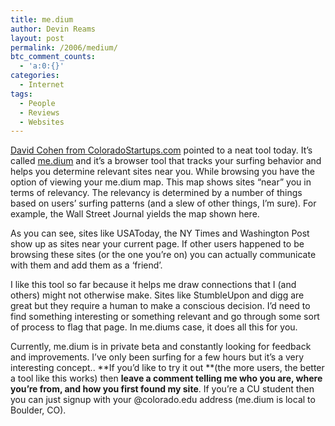 ```yaml
---
title: me.dium
author: Devin Reams
layout: post
permalink: /2006/medium/
btc_comment_counts:
  - 'a:0:{}'
categories:
  - Internet
tags:
  - People
  - Reviews
  - Websites
---
```

<a href="https://devin.rea.ms/wp-content/uploads/2006/10/Picture%201.png" rel="lightbox" title="me.dium view of WSJ" /><img src="https://devin.rea.ms/wp-content/uploads/2006/10/Picture%201.thumbnail.png" alt="" align="right" /> David Cohen from [ColoradoStartups.com][1] pointed to a neat tool today. It&#8217;s called [me.dium][2] and it&#8217;s a browser tool that tracks your surfing behavior and helps you determine relevant sites near you. While browsing you have the option of viewing your me.dium map. This map shows sites &#8220;near&#8221; you in terms of relevancy. The relevancy is determined by a number of things based on users&#8217; surfing patterns (and a slew of other things, I&#8217;m sure). For example, the Wall Street Journal yields the map shown here.

As you can see, sites like USAToday, the NY Times and Washington Post show up as sites near your current page. If other users happened to be browsing these sites (or the one you&#8217;re on) you can actually communicate with them and add them as a &#8216;friend&#8217;.

I like this tool so far because it helps me draw connections that I (and others) might not otherwise make. Sites like StumbleUpon and digg are great but they require a human to make a conscious decision. I&#8217;d need to find something interesting or something relevant and go through some sort of process to flag that page. In me.diums case, it does all this for you.

Currently, me.dium is in private beta and constantly looking for feedback and improvements. I&#8217;ve only been surfing for a few hours but it&#8217;s a very interesting concept.. **If you&#8217;d like to try it out **(the more users, the better a tool like this works) then **leave a comment telling me who you are, where you&#8217;re from, and how you first found my site**. If you&#8217;re a CU student then you can just signup with your @colorado.edu address (me.dium is local to Boulder, CO).

 [1]: http://coloradostartups.com/?p=147
 [2]: http://me.dium.com/